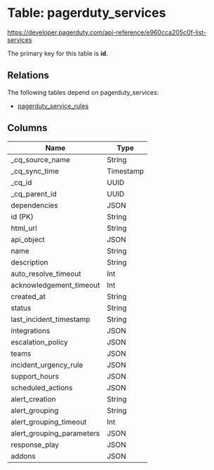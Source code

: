 # Table: pagerduty_services

https://developer.pagerduty.com/api-reference/e960cca205c0f-list-services

The primary key for this table is **id**.

## Relations

The following tables depend on pagerduty_services:
  - [pagerduty_service_rules](pagerduty_service_rules.md)

## Columns

| Name          | Type          |
| ------------- | ------------- |
|_cq_source_name|String|
|_cq_sync_time|Timestamp|
|_cq_id|UUID|
|_cq_parent_id|UUID|
|dependencies|JSON|
|id (PK)|String|
|html_url|String|
|api_object|JSON|
|name|String|
|description|String|
|auto_resolve_timeout|Int|
|acknowledgement_timeout|Int|
|created_at|String|
|status|String|
|last_incident_timestamp|String|
|integrations|JSON|
|escalation_policy|JSON|
|teams|JSON|
|incident_urgency_rule|JSON|
|support_hours|JSON|
|scheduled_actions|JSON|
|alert_creation|String|
|alert_grouping|String|
|alert_grouping_timeout|Int|
|alert_grouping_parameters|JSON|
|response_play|JSON|
|addons|JSON|